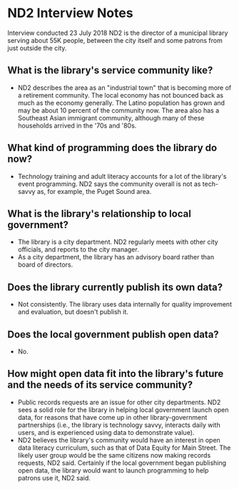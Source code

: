 #  ND2 Interview Notes

Interview conducted 23 July 2018
ND2 is the director of a municipal library serving about 55K people, between the city itself and some patrons from just outside the city.

## What is the library's service community like?
- ND2 describes the area as an "industrial town" that is becoming more of a retirement community. The local economy has not bounced back as much as the economy generally. The Latino population has grown and may be about 10 percent of the community now. The area also has a Southeast Asian immigrant community, although many of these households arrived in the '70s and '80s. 

## What kind of programming does the library do now? 
- Technology training and adult literacy accounts for a lot of the library's event programming. ND2 says the community overall is not as tech-savvy as, for example, the Puget Sound area. 

## What is the library's relationship to local government?
- The library is a city department. ND2 regularly meets with other city officials, and reports to the city manager. 
- As a city department, the library has an advisory board rather than board of directors. 

## Does the library currently publish its own data?
- Not consistently. The library uses data internally for quality improvement and evaluation, but doesn't publish it.

## Does the local government publish open data?
- No. 

## How might open data fit into the library's future and the needs of its service community?
- Public records requests are an issue for other city departments. ND2 sees a solid role for the library in helping local government launch open data, for reasons that have come up in other library-government partnerships (i.e., the library is technology savvy, interacts daily with users, and is experienced using data to demonstrate value). 
- ND2 believes the library's community would have an interest in open data literacy curriculum, such as that of Data Equity for Main Street. The likely user group would be the same citizens now making records requests, ND2 said. Certainly if the local government began publishing open data, the library would want to launch programming to help patrons use it, ND2 said.






